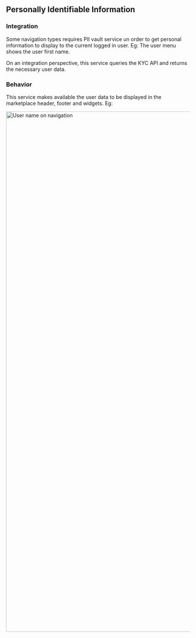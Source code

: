 ## Personally Identifiable Information
### Integration
Some navigation types requires PII vault service un order to get personal information to display to the current logged in user. Eg: The user menu shows the user first name.

On an integration perspective, this service queries the KYC API and returns the necessary user data.

### Behavior
This service makes available the user data to be displayed in the marketplace header, footer and widgets. Eg:

<img width="1421" alt="User name on navigation" src="https://user-images.githubusercontent.com/4377470/76345274-cd50a700-62e1-11ea-8247-d5a715477016.png">